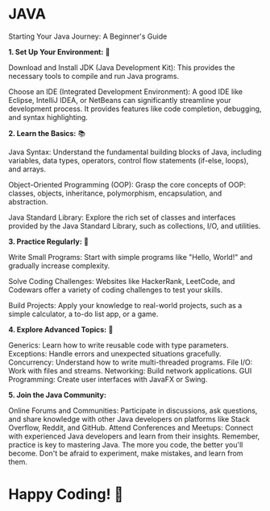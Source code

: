 # JAVA
Starting Your Java Journey: A Beginner's Guide

**1. Set Up Your Environment:** 🚀

Download and Install JDK (Java Development Kit): This provides the necessary tools to compile and run Java programs.

Choose an IDE (Integrated Development Environment): A good IDE like Eclipse, IntelliJ IDEA, or NetBeans can significantly streamline your development process. It provides features like code completion, debugging, and syntax highlighting.

**2. Learn the Basics:** 📚

Java Syntax: Understand the fundamental building blocks of Java, including variables, data types, operators, control flow statements (if-else, loops), and arrays.

Object-Oriented Programming (OOP): Grasp the core concepts of OOP: classes, objects, inheritance, polymorphism, encapsulation, and abstraction.

Java Standard Library: Explore the rich set of classes and interfaces provided by the Java Standard Library, such as collections, I/O, and utilities.

**3. Practice Regularly:** 🎯

Write Small Programs: Start with simple programs like "Hello, World!" and gradually increase complexity.

Solve Coding Challenges: Websites like HackerRank, LeetCode, and Codewars offer a variety of coding challenges to test your skills.

Build Projects: Apply your knowledge to real-world projects, such as a simple calculator, a to-do list app, or a game.

**4. Explore Advanced Topics:** 🎯

Generics: Learn how to write reusable code with type parameters.
Exceptions: Handle errors and unexpected situations gracefully.
Concurrency: Understand how to write multi-threaded programs.
File I/O: Work with files and streams.
Networking: Build network applications.
GUI Programming: Create user interfaces with JavaFX or Swing.

**5. Join the Java Community:**

Online Forums and Communities: Participate in discussions, ask questions, and share knowledge with other Java developers on platforms like Stack Overflow, Reddit, and GitHub.
Attend Conferences and Meetups: Connect with experienced Java developers and learn from their insights.
Remember, practice is key to mastering Java. The more you code, the better you'll become. Don't be afraid to experiment, make mistakes, and learn from them.

# Happy Coding! 🤝
